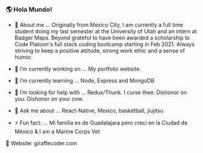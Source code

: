 ### 🌎 Hola Mundo! 
 
- 🦒 About me ...  Originally from Mexico City, I am currently a full time student doing my last semester at the University of Utah and an intern at Badger Maps.                      Beyond grateful to have been awarded a scholarship to Code Platoon's full stack coding bootcamp starting in Feb 2021. 
                   Always striving to keep a positive attitude, strong work ethic and a sense of humor.
                   
- 🔭 I’m currently working on ...  My portfolio website.
- 🌱 I’m currently learning ...    Node, Express and MongoDB
- 🤔 I’m looking for help with ... Redux/Thunk. I curse thee. Dishonor on you. Dishonor on your cow.
- 💬 Ask me about ...              React-Native, Mexico, basketball, jiujitsu  
- ⚡ Fun fact: ...                  Mi familia es de Guadalajara pero crecí en la Ciudad de México & I am a Marine Corps Vet 

🦒 Website: giraffecoder.com

<!--
**Cristian-Baeza/Cristian-Baeza** is a ✨ _special_ ✨ repository because its `README.md` (this file) appears on your GitHub profile.

-->
